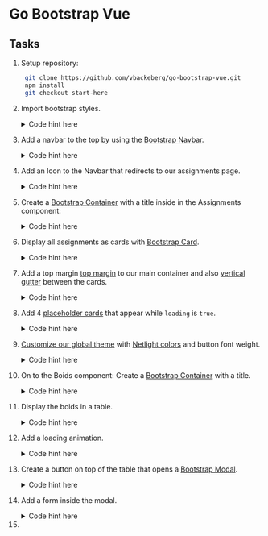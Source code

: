 # Go Bootstrap Vue

## Tasks

1. Setup repository:
   ```bash
    git clone https://github.com/vbackeberg/go-bootstrap-vue.git
    npm install
    git checkout start-here
   ```
2. Import bootstrap styles.

   <details>
   <summary>Code hint here</summary>

   #### **`App.vue`**

   ```scss
   @import "../node_modules/bootstrap/scss/bootstrap";
   ```

   This example comes with Sass installed.
   [Usually, you would need to install it yourself.](https://cli.vuejs.org/guide/css.html#pre-processors)

   </details>

3. Add a navbar to the top by using the [Bootstrap Navbar](https://getbootstrap.com/docs/5.1/components/navbar/).

   <details>
   <summary>Code hint here</summary>

   #### **`Navbar.vue`**

   ```html
   <nav class="navbar navbar-expand-lg navbar-light bg-light">
     <div class="container-fluid">
       <button
         class="navbar-toggler"
         type="button"
         data-bs-toggle="collapse"
         data-bs-target="#navbarTop"
       >
         <span class="navbar-toggler-icon"></span>
       </button>
       <div class="collapse navbar-collapse" id="navbarTop">
         <ul class="navbar-nav me-auto mb-2 mb-lg-0">
           <li class="nav-item">
             <router-link class="nav-link" to="/assignments"
               >Assignments</router-link
             >
           </li>
           <li class="nav-item">
             <router-link class="nav-link" to="/boids">Boids</router-link>
           </li>
         </ul>
         <button class="btn btn-primary">
           <i class="bi bi-person-fill"></i>
         </button>
       </div>
     </div>
   </nav>
   ```

 </details>

4. Add an Icon to the Navbar that redirects to our assignments page.

   <details>
   <summary>Code hint here</summary>

   #### **`App.vue`**

   ```scss
   @import "../node_modules/bootstrap-icons/font/bootstrap-icons.css";
   ```

   #### **`Navbar.vue`**

   ```html
   <router-link class="navbar-brand" to="/assignments">
     <img src="@/assets/brand.svg" height="38" width="38" />
   </router-link>
   ```

 </details>

5. Create a [Bootstrap Container](https://getbootstrap.com/docs/5.1/layout/containers/) with a title inside in the Assignments component:

   <details>
   <summary>Code hint here</summary>

   #### **`Assignments.vue`**

   ```html
   <div class="container">
     <h1 class="mb-5">Assignments</h1>
   </div>
   ```

 </details>

6. Display all assignments as cards with [Bootstrap Card](https://getbootstrap.com/docs/5.1/components/card/).

   <details>
   <summary>Code hint here</summary>

   #### **`Assignments.vue`**

   ```html
   <div class="container">
     <h1 class="mb-5">Assignments</h1>
     <div class="row row-cols-1 row-cols-md-2 row-cols-lg-3 row-cols-xl-4">
       <div v-for="assignment in assignments" v-bind:key="assignment.id">
         <div class="card">
           <img src="@/assets/example-logo.png" class="img-fluid" />
           <div class="card-body">
             <h5 class="card-title">{{ assignment.name }}</h5>
             <p class="card-text">{{ assignment.description }}</p>
             <div class="d-flex justify-content-between">
               <button class="btn btn-outline-danger">Delete</button>
               <button class="btn btn-outline-primary">Edit</button>
             </div>
           </div>
         </div>
       </div>
     </div>
   </div>
   ```

  </details>
  
7. Add a top margin [top margin](https://getbootstrap.com/docs/5.1/utilities/spacing/) to our main container and also [vertical gutter](https://getbootstrap.com/docs/5.1/layout/gutters/) between the cards.
   <details>
   <summary>Code hint here</summary>

    #### **`Assignments.vue`**

      ```html
      <div class="row gy-5 row-cols-1 row-cols-md-2 row-cols-lg-3 row-cols-xl-4">
        ...
      </div>
      ```

    #### **`App.vue`**

    ```html
    <main class="mt-4"></main>
    ```

  </details>

8. Add 4 [placeholder cards](https://getbootstrap.com/docs/5.1/components/placeholders/) that appear while `loading` is `true`.

   <details>
   <summary>Code hint here</summary>

   #### **`Assignments.vue`**

   ```html
   <template v-if="loading">
     <div v-for="i in [1, 2, 3, 4]" v-bind:key="i">
       <div class="card">
         <div style="height: 180px" class="bg-dark bg-opacity-25"></div>
         <div class="card-body">
           <h5 class="card-title placeholder-glow">
             <span class="placeholder col-6"></span>
           </h5>
           <div class="bg-dark bg-opacity-25"></div>
           <p class="card-text placeholder-glow">
             <span class="placeholder col-7"></span>
             <span class="placeholder col-4"></span>
             <span class="placeholder col-4"></span>
             <span class="placeholder col-6"></span>
             <span class="placeholder col-8"></span>
           </p>

           <div class="d-flex justify-content-between">
             <button
               class="btn btn-outline-danger disabled placeholder col-3"
             ></button>
             <button
               class="btn btn-outline-primary disabled placeholder col-2"
             ></button>
           </div>
         </div>
       </div>
     </div>
   </template>
   ```

  </details>

9. [Customize our global theme](https://getbootstrap.com/docs/5.1/customize/sass/#variable-defaults) with [Netlight colors](https://netlight365beta.sharepoint.com/sites/CommunicationsDesign/SitePages/Brandbook.aspx#colors) and button font weight.

   <details>
   <summary>Code hint here</summary>

   #### **`App.vue`**

   ```scss
   $secondary: #4d4d4d;
   $primary: #4a49cb;
   $danger: #fc4a4a;
   $warning: #fc9a1a;

   $btn-font-weight: 600;
   ```

  </details>

10. On to the Boids component: Create a [Bootstrap Container](https://getbootstrap.com/docs/5.1/layout/containers/) with a title.

    <details>
    <summary>Code hint here</summary>

    #### **`Boids.vue`**

    ```html
    <div class="container">
      <h1 class="mb-5">Available Boids</h1>
    </div>
    ```

    </details>

11. Display the boids in a table.

    <details>
    <summary>Code hint here</summary>

    #### **`Boids.vue`**

    ```html
    <table class="table table-hover">
      <thead class="table-light">
        <tr>
          <th scope="col">#</th>
          <th scope="col">First</th>
          <th scope="col">Last</th>
          <th scope="col">Availabe from</th>
          <th scope="col">Skillset</th>
        </tr>
      </thead>
      <tbody>
        <tr v-for="boid in boids" v-bind:key="boid.id">
          <td>
            <div class="form-check">
              <input class="form-check-input" type="checkbox" value="" />
            </div>
          </td>
          <td>{{ boid.firstName }}</td>
          <td>{{ boid.lastName }}</td>
          <td>{{ boid.availableFrom }}</td>
          <td>{{ boid.skillset }}</td>
        </tr>
      </tbody>
    </table>
    ```

    </details>

12. Add a loading animation.

    <details>
    <summary>Code hint here</summary>

    #### **`Boids.vue`**

    ```html
    <div
      v-if="loading"
      class="position-absolute top-50 start-50 translate-middle d-flex gap-3"
    >
      <div class="spinner-grow text-primary" role="status"></div>
      <div
        class="spinner-grow text-primary text-opacity-75"
        role="status"
      ></div>
      <div
        class="spinner-grow text-primary text-opacity-50"
        role="status"
      ></div>
      <div
        class="spinner-grow text-primary text-opacity-25"
        role="status"
      ></div>
    </div>
    ```

    </details>

13. Create a button on top of the table that opens a [Bootstrap Modal](https://getbootstrap.com/docs/5.1/components/modal/).

      <details>
      <summary>Code hint here</summary>

    #### **`Boids.vue`**

    ```html
    <div class="d-flex justify-content-end mb-3">
      <button
        class="btn btn-outline-primary"
        data-bs-toggle="modal"
        data-bs-target="#addBoidModal"
      >
        Add Boid
      </button>
    </div>

    ...[below table]

    <div class="modal fade" id="addBoidModal" tabindex="-1">
      <div
        class="modal-dialog modal-lg modal-fullscreen-md-down modal-dialog-centered"
      >
        <div class="modal-content">
          <div class="modal-header">
            <h5 class="modal-title" id="addBoidModalLabel">Add new boid</h5>
            <button
              type="button"
              class="btn-close"
              data-bs-dismiss="modal"
            ></button>
          </div>
          <div class="modal-body"></div>
          <div class="modal-footer">
            <button
              type="button"
              class="btn btn-outline-secondary"
              data-bs-dismiss="modal"
            >
              Close
            </button>
            <button type="button" class="btn btn-primary">Add</button>
          </div>
        </div>
      </div>
    </div>
    ```

      </details>

14. Add a form inside the modal.

    <details>
    <summary>Code hint here</summary>

    #### **`Boids.vue`**

    ```html
    <div class="modal-body">
      <form>
        <div class="container-fluid">
          <div class="row row-cols-2">
            <div class="col">
              <label for="first-name" class="col-form-label">First name</label>
              <input type="text" class="form-control" id="first-name" />
            </div>
            <div class="col">
              <label for="last-name" class="col-form-label">Last name</label>
              <input type="text" class="form-control" id="last-name" />
            </div>
          </div>
          <div class="row row-cols-2">
            <div class="col">
              <label for="available-from" class="col-form-label"
                >Available from</label
              >
              <input class="form-control" id="available-from" />
            </div>
            <div class="col">
              <label for="skillset" class="col-form-label">Skillset</label>
              <textarea class="form-control" id="skillset"></textarea>
            </div>
          </div>
        </div>
      </form>
    </div>
    ```

    </details>

15.
